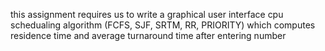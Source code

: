 this assignment requires us to write a graphical user interface cpu schedualing algorithm (FCFS, SJF, SRTM, RR, PRIORITY)
which computes residence time and average turnaround time after entering number 
